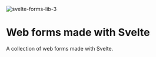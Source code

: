 ![svelte-forms-lib-3](https://user-images.githubusercontent.com/1257048/98466224-eda46e80-21ac-11eb-8394-7fc89bbf5f93.jpg)

#  Web forms made with Svelte

A collection of web forms made with Svelte.
